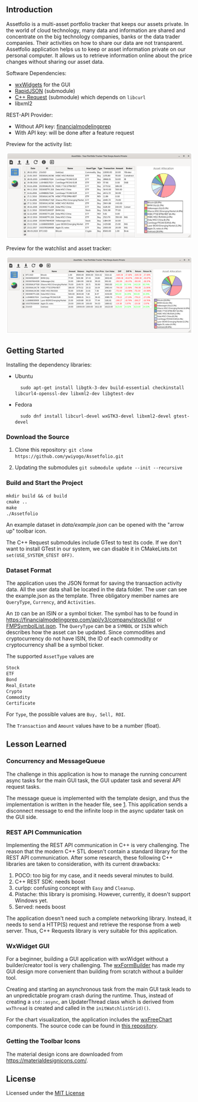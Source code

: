 ## Introduction

Assetfolio is a multi-asset portfolio tracker that keeps our assets private. In the world of cloud technology, many data and information are shared and concentrate on the big technology companies, banks or the data trader companies. Their activities on how to share our data are not transparent. Assetfolio application helps us to keep or asset information private on our personal computer. It allows us to retrieve information online about the price changes without sharing our asset data.

Software Dependencies:

* [wxWidgets](https://www.wxwidgets.org/) for the GUI
* [RapidJSON](https://github.com/Tencent/rapidjson) (submodule)
* [C++ Request](https://github.com/whoshuu/cpr) (submodule) which depends on `libcurl`
* libxml2

REST-API Provider:
* Without API key: [financialmodelingprep](https://financialmodelingprep.com/developer/docs/)
* With API key: will be done after a feature request

Preview for the activity list:

![Activity list][activity]

Preview for the watchlist and asset tracker:

![Watchlist][watchlist]
## Getting Started

Installing the dependency libraries:

* Ubuntu

        sudo apt-get install libgtk-3-dev build-essential checkinstall libcurl4-openssl-dev libxml2-dev libgtest-dev

* Fedora

        sudo dnf install libcurl-devel wxGTK3-devel libxml2-devel gtest-devel

### Download the Source

1. Clone this repository: `git clone https://github.com/ywiyogo/Assetfolio.git`

2. Updating the submodules `git submodule update --init --recursive`


### Build and Start the Project

```
mkdir build && cd build
cmake ..
make
./Assetfolio
```

An example dataset in _data/example.json_ can be opened with the "arrow up" toolbar icon.

The C++ Request submodules include GTest to test its code. If we don't want to install GTest in our system, we can disable it in CMakeLists.txt `set(USE_SYSTEM_GTEST OFF)`.

### Dataset Format
The application uses the JSON format for saving the transaction activity data. All the user data shall be located in the data folder. The user can see the example.json as the template. Three obligatory member names are `QueryType`, `Currency`, and `Activities`.

An `ID` can be an ISIN or a symbol ticker. The symbol has to be found in https://financialmodelingprep.com/api/v3/company/stock/list or [FMPSymbolList.json](data/FMPSymbolList.json). The `QueryType` can be a `SYMBOL` or `ISIN` which describes how the asset can be updated. Since commodities and cryptocurrency do not have ISIN, the ID of each commodity or cryptocurrency shall be a symbol ticker.

The supported `AssetType` values are

```
Stock
ETF
Bond
Real_Estate
Crypto
Commodity
Certificate
```

For `Type`, the possible values are `Buy, Sell, ROI`. 

The `Transaction` and `Amount` values have to be a number (float).


## Lesson Learned

### Concurrency and MessageQueue

The challenge in this application is how to manage the running concurrent async tasks for the main GUI task, the GUI updater task and several API request tasks.

The message queue is implemented with the template design, and thus the implementation is written in the header file, see [1](https://stackoverflow.com/a/495056).
This application sends a disconnect message to end the infinite loop in the async updater task on the GUI side.

### REST API Communication
Implementing the REST API communication in C++ is very challenging. The reason that the modern C++ STL doesn't contain a standard library for the REST API communication. After some research, these following C++ libraries are taken to consideration, with its current drawbacks:

1. POCO: too big for my case, and it needs several minutes to build.
2. C++ REST SDK: needs boost
3. curlpp: confusing concept with `Easy` and `Cleanup`.
4. Pistache: this library is promising. However, currently, it doesn't support Windows yet.
5. Served: needs boost

The application doesn't need such a complete networking library. Instead, it needs to send a HTTP(S) request and retrieve the response from a web server. Thus, C++ Requests library is very suitable for this application.

### WxWidget GUI

For a beginner, building a GUI application with wxWidget without a builder/creator tool is very challenging. The [wxFormBuilder](https://github.com/wxFormBuilder/wxFormBuilder) has made my GUI design more convenient than building from scratch without a builder tool.

Creating and starting an asynchronous task from the main GUI task leads to an unpredictable program crash during the runtime. Thus, instead of creating a `std::async`, an UpdaterThread class which is derived from `wxThread` is created and called in the `initWatchlistGrid)()`.

For the chart visualization, the application includes the [wxFreeChart](https://iwbnwif.github.io/freechart_docs/html/index.html) components. The source code can be found in [this repository](https://github.com/iwbnwif/wxFreeChart).

### Getting the Toolbar Icons

The material design icons are downloaded from https://materialdesignicons.com/.

## License

Licensed under the [MIT License](LICENSE)



[activity]: imgs/activity.png "Screenshot of the activity list"
[watchlist]: imgs/watchlist.png "Screenshot of the watchlist and the tracker"
